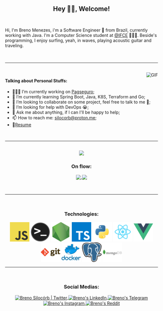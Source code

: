 <h2 align="center"> Hey 👋🏽, Welcome!</h2></br>

Hi, I'm Breno Menezes, i'm a Software Engineer 🚀 from Brazil, currently working with Java. I'm a Computer Science student at [@IFCE](https://ifce.edu.br/) 👨🏽‍💻. Beside's programming, I enjoy surfing, yeah, in waves, playing acoustic guitar and traveling.</br></br></br>

---
</br>

  <img align="right" alt="GIF" src="https://media.giphy.com/media/836HiJc7pgzy8iNXCn/giphy.gif" />
  
#### **Talking about Personal Stuffs:**

- 👨🏽‍💻 I’m currently working on [Pagseguro](https://pagseguro.uol.com.br/);
- 🌱 I’m currently learning Spring Boot, Java, K8S, Terraform and Go; 
- 👯 I’m looking to collaborate on some project, feel free to talk to me 🤝;
- 🤔 I’m looking for help with DevOps 😭;
- 💬 Ask me about anything, if I can I'll be happy to help;
- 📫 How to reach me: silocorb@proton.me;
- 📝[Resume](https://drive.google.com/file/d/14O4YmDdcUuoK4kZ2AF06Vdy_2w0h6Yn0/view?usp=sharing)
</br>

---
</br>

<div align="center"><img src="https://github-readme-stats.vercel.app/api?username=brenoma&show_icons=true&hide_border=true&theme=transparent" /></div>

<h3 align="center">On flow:</h3>
<div align="center">
  <a href="https://github.com/brenoma/trail-devops-ascan">
    <img align="center" src="https://github-readme-stats.vercel.app/api/pin/?username=brenoma&repo=trail-devops-ascan&theme=transparent" />
  </a>

<a href="https://github.com/brenoma/trail-backend-ascan">
  <img align="center" src="https://github-readme-stats.vercel.app/api/pin/?username=brenoma&repo=trail-backend-ascan&theme=transparent" />
</a>
</div>
<br />
<br />

---
</br>

<h3 align="center">Technologies:</h3> 

<div align="center">
  <code><img title="Javascript" src="https://raw.githubusercontent.com/github/explore/80688e429a7d4ef2fca1e82350fe8e3517d3494d/topics/javascript/javascript.png" width="64"></code>
  <code><img title="Shell" src="https://raw.githubusercontent.com/github/explore/80688e429a7d4ef2fca1e82350fe8e3517d3494d/topics/terminal/terminal.png" width="64"></code>
  <code><img title="Node.JS" src="https://raw.githubusercontent.com/github/explore/80688e429a7d4ef2fca1e82350fe8e3517d3494d/topics/nodejs/nodejs.png" width="64" /></code>
  <code><img title="Typescript" src="https://raw.githubusercontent.com/github/explore/80688e429a7d4ef2fca1e82350fe8e3517d3494d/topics/typescript/typescript.png" width="64" /></code>
  <code><img title="Python" src="https://raw.githubusercontent.com/github/explore/80688e429a7d4ef2fca1e82350fe8e3517d3494d/topics/python/python.png" width="64" /></code>
  <code><img title="React" src="https://raw.githubusercontent.com/github/explore/80688e429a7d4ef2fca1e82350fe8e3517d3494d/topics/react-native/react-native.png" width="64" /></code>
  <code><img title="Vue" src="https://raw.githubusercontent.com/github/explore/80688e429a7d4ef2fca1e82350fe8e3517d3494d/topics/vue/vue.png" width="64" /></code>
  <code><img title="Git" src="https://raw.githubusercontent.com/github/explore/80688e429a7d4ef2fca1e82350fe8e3517d3494d/topics/git/git.png" width="64" /></code>
  <code><img title="Docker" src="https://raw.githubusercontent.com/github/explore/80688e429a7d4ef2fca1e82350fe8e3517d3494d/topics/docker/docker.png" width="64" /></code>
  <code><img title="Postgres" src="https://raw.githubusercontent.com/github/explore/80688e429a7d4ef2fca1e82350fe8e3517d3494d/topics/postgresql/postgresql.png" width="64" /></code>
  <code><img title="MongoDB" src="https://raw.githubusercontent.com/github/explore/80688e429a7d4ef2fca1e82350fe8e3517d3494d/topics/mongodb/mongodb.png" width="64" /></code>
</div>

---
</br>

<h3 align="center">Social Medias:</h3>

<div align="center">
  <a href="https://twitter.com/BSilocorb">
    <img align="center" alt="Breno Silocórb | Twitter" src="https://img.shields.io/badge/-Twitter-%230077B5?style=for-the-badge&logo=twitter&logoColor=white" />
  </a>
  <a href="https://www.linkedin.com/in/brenoma/">
    <img align="center" alt="Breno's LinkedIn" src="https://img.shields.io/badge/-LinkedIn-%230077B5?style=for-the-badge&logo=linkedin&logoColor=white" />
  </a>
  <a href="https://t.me/eusouumsilocorb">
    <img align="center" alt="Breno's Telegram"src="https://img.shields.io/badge/-Telegram-%230077B5?style=for-the-badge&logo=telegram&logoColor=white" />
  </a>
  <a href="https://www.instagram.com/brenoma/">
    <img align="center" alt="Breno's Instagram" src="https://img.shields.io/badge/-Instagram-%23E4405F?style=for-the-badge&logo=instagram&logoColor=white" />
  </a>
  <a href="https://www.reddit.com/user/brenoma/">
    <img align="center" alt="Breno's Reddit" src="https://img.shields.io/badge/-Reddit-%23E4405F?style=for-the-badge&logo=reddit&logoColor=white&" />
  </a>
</div>
